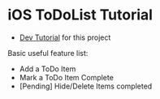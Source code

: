 # iOS ToDoList Tutorial

 * [Dev Tutorial](https://developer.apple.com/library/ios/referencelibrary/GettingStarted/RoadMapiOS/index.html#//apple_ref/doc/uid/TP40011343-CH2-SW1) for this project

Basic useful feature list:

 * Add a ToDo Item
 * Mark a ToDo Item Complete
 * [Pending] Hide/Delete Items completed
